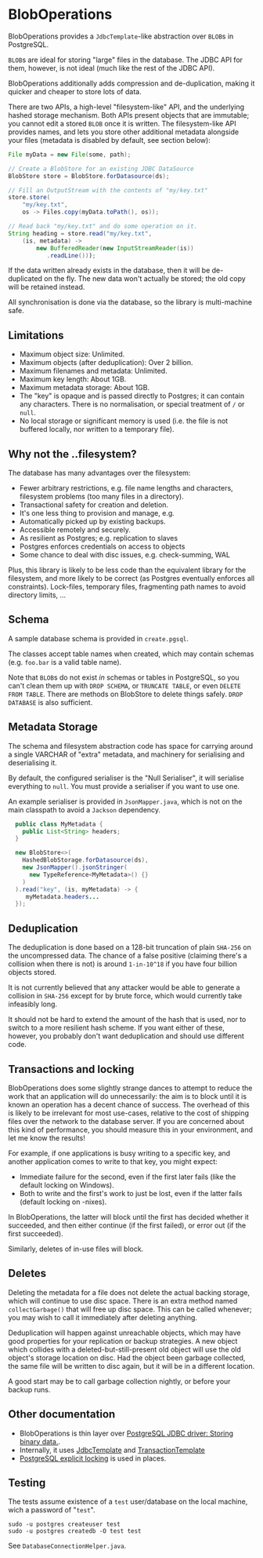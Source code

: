 BlobOperations
==============

BlobOperations provides a `JdbcTemplate`-like abstraction
 over `BLOB`s in PostgreSQL.

`BLOB`s are ideal for storing "large" files in the database.
 The JDBC API for them, however, is not ideal (much like the
 rest of the JDBC API).

BlobOperations additionally adds compression and de-duplication,
 making it quicker and cheaper to store lots of data.

There are two APIs, a high-level "filesystem-like" API, and
 the underlying hashed storage mechanism.  Both APIs present
 objects that are immutable; you cannot edit a stored `BLOB`
 once it is written.  The filesystem-like
 API provides names, and lets you store other additional
 metadata alongside your files (metadata is disabled by default,
 see section below):

```java
File myData = new File(some, path);

// Create a BlobStore for an existing JDBC DataSource
BlobStore store = BlobStore.forDatasource(ds);

// Fill an OutputStream with the contents of "my/key.txt"
store.store(
    "my/key.txt",
    os -> Files.copy(myData.toPath(), os));

// Read back "my/key.txt" and do some operation on it.
String heading = store.read("my/key.txt",
    (is, metadata) ->
        new BufferedReader(new InputStreamReader(is))
           .readLine()));
```

If the data written already exists in the database, then
 it will be de-duplicated on the fly.  The new data won't
  actually be stored; the old copy will be retained instead.

All synchronisation is done via the database, so the library
 is multi-machine safe.


Limitations
-----------

 * Maximum object size: Unlimited.
 * Maximum objects (after deduplication): Over 2 billion.
 * Maximum filenames and metadata: Unlimited.
 * Maximum key length: About 1GB.
 * Maximum metadata storage: About 1GB.
 * The "key" is opaque and is passed directly to Postgres;
    it can contain any characters.  There is no normalisation,
    or special treatment of `/` or `null`.
 * No local storage or significant memory is used (i.e. the file
    is not buffered locally, nor written to a temporary file).

Why not the ..filesystem?
--------------------------

The database has many advantages over the filesystem:

 * Fewer arbitrary restrictions, e.g. file name lengths and
   characters, filesystem problems (too many files in a directory).
 * Transactional safety for creation and deletion.
 * It's one less thing to provision and manage, e.g.
 * Automatically picked up by existing backups.
 * Accessible remotely and securely.
 * As resilient as Postgres; e.g. replication to slaves
 * Postgres enforces credentials on access to objects
 * Some chance to deal with disc issues, e.g. check-summing, WAL

Plus, this library is likely to be less code than the equivalent
 library for the filesystem, and more likely to be correct (as
 Postgres eventually enforces all constraints).  Lock-files,
 temporary files, fragmenting path names to avoid directory limits,
 ...

Schema
------

A sample database schema is provided in `create.pgsql`.

The classes accept table names when created, which may
 contain schemas (e.g. `foo.bar` is a valid table name).

Note that `BLOB`s do not exist *in* schemas or tables in
 PostgreSQL, so you can't clean them up with `DROP SCHEMA`,
 or `TRUNCATE TABLE`, or even `DELETE FROM TABLE`.  There
 are methods on BlobStore to delete things safely.
 `DROP DATABASE` is also sufficient.


Metadata Storage
----------------

The schema and filesystem abstraction code has space for
 carrying around a single VARCHAR of "extra" metadata,
 and machinery for serialising and deserialising it.

By default, the configured serialiser is the "Null Serialiser",
 it will serialise everything to `null`.  You must provide
 a serialiser if you want to use one.

An example serialiser is provided in `JsonMapper.java`,
 which is not on the main classpath to avoid a `Jackson`
 dependency.

```java
  public class MyMetadata {
    public List<String> headers;
  }

  new BlobStore<>(
    HashedBlobStorage.forDatasource(ds),
    new JsonMapper().jsonStringer(
      new TypeReference<MyMetadata>() {}
    )
  ).read("key", (is, myMetadata) -> {
     myMetadata.headers...
  });
```


Deduplication
-------------

The deduplication is done based on a 128-bit truncation of
 plain `SHA-256` on the uncompressed data.  The chance of
 a false positive (claiming there's a collision when there
 is not) is around `1-in-10^18` if you have four billion
 objects stored.

 It is not currently believed that any attacker would be
 able to generate a collision in `SHA-256` except for by
 brute force, which would currently take infeasibly long.

 It should not be hard to extend the amount of the hash
 that is used, nor to switch to a more resilient hash
 scheme.  If you want either of these, however, you probably
 don't want deduplication and should use different code.


Transactions and locking
------------------------

BlobOperations does some slightly strange dances to attempt
 to reduce the work that an application will do unnecessarily:
 the aim is to block until it is known an operation has a
 decent chance of success.  The overhead of this is likely to
 be irrelevant for most use-cases, relative to the cost of
 shipping files over the network to the database server.  If
 you are concerned about this kind of performance, you should
 measure this in your environment, and let me know the results!

For example, if one applications is busy writing to a specific
 key, and another application comes to write to that key, you
 might expect:

 * Immediate failure for the second, even if the first later fails
    (like the default locking on Windows).
 * Both to write and the first's work to just be lost, even if the
     latter fails (default locking on -nixes).

In BlobOperations, the latter will block until the first has decided
 whether it succeeded, and then either continue (if the first failed),
 or error out (if the first succeeded).

Similarly, deletes of in-use files will block.


Deletes
-------

Deleting the metadata for a file does not delete the actual backing
 storage, which will continue to use disc space.  There is an extra
 method named `collectGarbage()` that will free up disc space.  This
 can be called whenever; you may wish to call it immediately after
 deleting anything.

Deduplication will happen against unreachable objects, which may have
 good properties for your replication or backup strategies.  A new object
 which collides with a deleted-but-still-present old object will use
 the old object's storage location on disc.  Had the object been garbage
 collected, the same file will be written to disc again, but it will be
 in a different location.

A good start may be to call garbage collection nightly, or before your
 backup runs.


Other documentation
-------------------

 * BlobOperations is thin layer over
    [PostgreSQL JDBC driver: Storing binary data.](https://jdbc.postgresql.org/documentation/94/binary-data.html).
 * Internally, it uses [JdbcTemplate](http://docs.spring.io/spring/docs/current/spring-framework-reference/html/jdbc.html)
    and [TransactionTemplate](http://docs.spring.io/spring/docs/current/javadoc-api/org/springframework/transaction/support/TransactionTemplate.html)
 * [PostgreSQL explicit locking](http://www.postgresql.org/docs/current/static/explicit-locking.html)
    is used in places.

Testing
-------

The tests assume existence of a `test` user/database
 on the local machine, wich a password of "`test`".
 
    sudo -u postgres createuser test
    sudo -u postgres createdb -O test test
 
 See `DatabaseConnectionHelper.java`.
